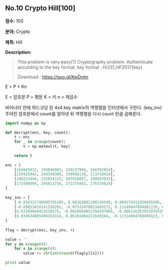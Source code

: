 ## No.10 Crypto Hill[100]

**점수:** 100

**분야:** Crypto

**제목:** Hill

**Description:**

> This problem is very easy(?) Cryptography problem.
> Authenticate according to the key format.
> key format : HU37_HF2017{key}
> 
> Download : https://goo.gl/KwDylm

E = P * Kn

E = 암호문
P = 평문
K = 키
n = 제곱수
 
바이너리 안에 하드코딩 된 4x4 key matrix의 역행렬을 인터넷에서 구한다. (key_inv)
주어진 암호문에서 count를 알아낸 뒤 역행렬을 다시 count 만큼 곱해준다.

```python
import numpy as np
 
def decrypt(enc, key, count):
    t = enc
    for _ in xrange(count):
        t = np.matmul(t, key)
 
    return t
 
enc = [
    [164845022, 194846903, 258237904, 166782954],			
    [210425942, 249349389, 330056130, 213716910],
    [196223440, 232924323, 307918857, 199897032],
    [173490804, 205813716, 272275442, 176726624]
]
 
key_inv = [
    [-0.016321740985705185, 0.06262001280136549, 0.009174311926605505, -0.030509921058246202],
    [-0.09053410141526202, -0.07531470023469172, 0.13149847094801226, 0.0355593485527345],
    [0.07289666453310575, -0.0029869852784297005, -0.006116207951070339, -0.018419742550316476],
    [0.034634805490363414, 0.06101984211649244, -0.11314984709480123, 0.0429556930517033]
]
 
flag = decrypt(enc, key_inv, 4)
 
value = ''
for y in xrange(4):
    for x in xrange(4):
        value += chr(int(round(flag[y][x])))
 
print value
```
